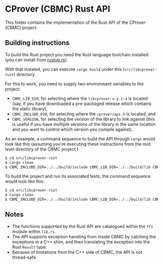 # CProver (CBMC) Rust API

This folder contains the implementation of the Rust API of the CProver (CBMC) project.

## Building instructions

To build the Rust project you need the Rust language toolchain installed
(you can install from [rustup.rs](https://rustup.rs)).

With that instaled, you can execute `cargo build` under this (`src/libcprover-rust`)
directory.

For this to work, you need to supply two environment variables to the
project:

* `CBMC_LIB_DIR`, for selecting where the `libcprover-x.y.z.a` is located
  (say, if you have downloaded a pre-packaged release which contains
   the static library),
* `CBMC_INCLUDE_DIR`, for selecting where the `cprover/api.h` is located,
  and
* `CBMC_VERSION`, for selecting the version of the library to link against
  (this is useful if you have multiple versions of the library in the same
   location and you want to control which version you compile against).

As an example, a command sequence to build the API through `cargo` would look
like this (assuming you're executing these instructions from the root level
directory of the CBMC project.)

```sh
$ cd src/libcprover-rust
$ cargo clean
$ CBMC_INCLUDE_DIR=../../build/include CBMC_LIB_DIR=../../build/lib CBMC_VERSION=5.78.0 cargo build
```

To build the project and run its associated tests, the command sequence would
look like this:

```sh
$ cd src/libcprover-rust
$ cargo clean
$ CBMC_INCLUDE_DIR=../../build/include CBMC_LIB_DIR=../../build/lib CBMC_VERSION=5.78.0 cargo test -- --test-threads=1 --nocapture
```

## Notes

* The functions supported by the Rust API are catalogued within the `ffi` module within
  `lib.rs`.
* The API supports exception handling from inside CBMC by catching the exceptions in
  a C++ shim, and then translating the exception into the Rust `Result` type.
* Because of limitations from the C++ side of CBMC, the API is not thread-safe.
